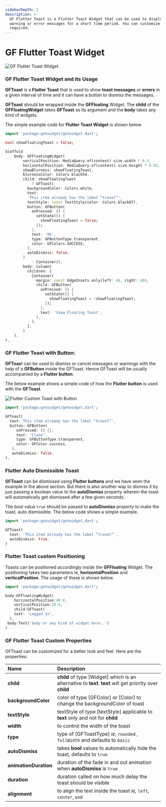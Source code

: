 ```yaml
---
sidebarDepth: 2
description: >-
  GF Flutter Toast is a Flutter Toast Widget that can be used to display quick
  warning or error messages for a short time period. You can customize it as
  required.
---
```


# GF Flutter Toast Widget

![GF Flutter Toast Widget](https://ik.imagekit.io/ionicfirebaseapp/getwidget/docs/tr:w-800,f-auto/Toasts_CjkhzUIzm.png)

### GF Flutter Toast Widget and its Usage

**GFToast** is a **Flutter Toast** that is used to show **toast messages** or **errors** in a given interval of time and it can have a button to dismiss the messages.

**GFToast** should be wrapped inside the **GFFloating** Widget. The **child** of the **GFFloatingWidget** takes **GFToast** as its argument and the **body** takes any kind of widgets. 

The simple example code for **Flutter Toast Widget** is shown below.

```dart
import 'package:getwidget/getwidget.dart';

bool showFloatingToast = false;

Scaffold
    body: GFFloatingWidget(
        verticalPosition: MediaQuery.of(context).size.width * 0.5,
        horizontalPosition: MediaQuery.of(context).size.height * 0.02,
        showBlurness: showFloatingToast,
        blurnessColor: Colors.black54,
        child: showFloatingToast
            ? GFToast(
          backgroundColor: Colors.white,
          text:
          'This item already has the label “travel”',
          textStyle: const TextStyle(color: Colors.black87),
          button: GFButton(
            onPressed: () {
              setState(() {
                showFloatingToast = false;
              });
            },
            text: 'OK',
            type: GFButtonType.transparent,
            color: GFColors.SUCCESS,
          ),
          autoDismiss: false,
        )
            : Container(),
        body: Column(
          children: [
            Container(
              margin: const EdgeInsets.only(left: 40, right: 40),
              child: GFButton(
                onPressed: () {
                  setState(() {
                    showFloatingToast = !showFloatingToast;
                  });
                },
                text: 'View Floating Toast',
              ),
            ),
          ],
        )
    ),
),  
```

### GF Flutter Toast with Button:

**GFToas**t can be used to dismiss or cancel messages or warnings with the help of a **GFButton** inside the GFToast. Hence GFToast will be usually accompanied by a **Flutter button**.

The below example shows a simple code of how the **Flutter button** is used with the **GFToast**.

![Flutter Custom Toast with Button](https://ik.imagekit.io/ionicfirebaseapp/getwidget/docs/tr:w-800,f-auto/BAsic_toasts_3x_Jy51nVck_o.png)

```dart
import 'package:getwidget/getwidget.dart';

GFToast(
  text:'This item already has the label “travel”',
  button: GFButton(
     onPressed: () {},
     text: 'Close',
     type: GFButtonType.transparent,
     color: GFColor.success,
   ),
   autoDismiss: false,
),
```

### Flutter Auto Dismissible Toast

**GFToast** can be dismissed using **Flutter buttons** and we have seen the example in the above section. But there is also another way to dismiss it by just passing a boolean value to the **autoDismiss** property wherein the toast will automatically get dismissed after a few given seconds.

The bool value `true` should be passed to **autoDismiss** property to make the toast, auto dismissible. The below code shows a simple example.

```dart
import 'package:getwidget/getwidget.dart';

GFToast(
  text: 'This item already has the label “travel”',
  autoDismiss: true,
)
```

### Flutter Toast custom Positioning 

Toasts can be positioned accordingly inside the **GFFloating** Widget. The positioning takes two parameters ie, **horizontalPosition** and **verticalPosition**. The usage of these is shown below.

```dart
import 'package:getwidget/getwidget.dart';

body:GFFloatingWidget(
    horizontalPosition:40.0,
    verticalPosition:20.0,
    child:GFToast(
    text: 'Logged In',
  ),
 body:Text('body or any kind of widget here..')
)
```

### GF Flutter Toast Custom Properties

GFToast can be customized for a better look and feel. Here are the properties:

| Name  | Description |
| :--- | :--- |
| **child** | **child** of type \[Widget\] which is an alternative to **text**. **text** will get priority over **child** |
| **backgroundColor** | color of type \[GFColor\] or \[Color\] to change the backgroundColor of toast |
| **textStyle** | textStyle of type \[textStyle\] applicable to **text** only and not for **child** |
| **width** | to control the width of the toast |
| **type** | type of \[GFToastType\]  _ie_, `rounded` , `fullWidth` and defaults to `basic` |
| **autoDismiss** | takes **bool** values to automatically hide the toast, defaults to `true` |
| **animationDuration** | duration of the fade in and out animation when **autoDismiss** is `true` |
| **duration** | duration called on how much delay the toast should be visible |
| **alignment** | to align the text inside the toast _ie,_ `left`, `center`, `end` |

